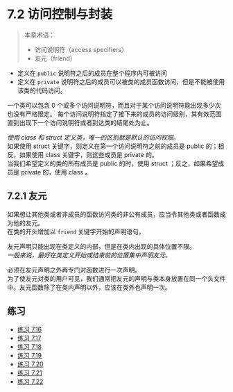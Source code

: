 # 7.2 访问控制与封装

> 本章术语：
>  
> * 访问说明符（access specifiers）
> * 友元（friend）

* 定义在 `public` 说明符之后的成员在整个程序内可被访问
* 定义在 `private` 说明符之后的成员可以被类的成员函数访问，但是不能被使用该类的代码访问。

一个类可以包含 0 个或多个访问说明符，而且对于某个访问说明符能出现多少次也没有严格限定。
每个访问说明符指定了接下来的成员的访问级别，其有效范围直到出现下一个访问说明符或者到达类的结尾处为止。

*使用 class 和 struct 定义类，唯一的区别就是默认的访问权限。*  
如果使用 struct 关键字，则定义在第一个访问说明符之前的成员是 public 的；相反，如果使用 class 关键字，则这些成员是 private 的。  
当我们希望定义的类的所有成员是 public 的时，使用 struct ；反之，如果希望成员是 private 的，使用 class 。

## 7.2.1 友元

如果想让其他类或者非成员的函数访问类的非公有成员，应当令其他类或者函数成为他的友元。  
在类的开头增加以 `friend` 关键字开始的声明语句。

友元声明只能出现在类定义的内部，但是在类内出现的具体位置不限。  
*一般来说，最好在类定义开始或结束前的位置集中声明友元。*

必须在友元声明之外再专门对函数进行一次声明。  
为了使友元对类的用户可见，我们通常把友元的声明与类本身放置在同一个头文件中。友元函数除了在类内声明以外，应该在类外也声明一次。

## 练习

* [练习 7.16](../src/quiz_7.16.md)
* [练习 7.17](../src/quiz_7.17.md)
* [练习 7.18](../src/quiz_7.18.md)
* [练习 7.19](../src/quiz_7.19.md)
* [练习 7.20](../src/quiz_7.20.md)
* [练习 7.21](../src/quiz_7.21_main.cpp)
* [练习 7.22](../src/quiz_7.22.cpp)
